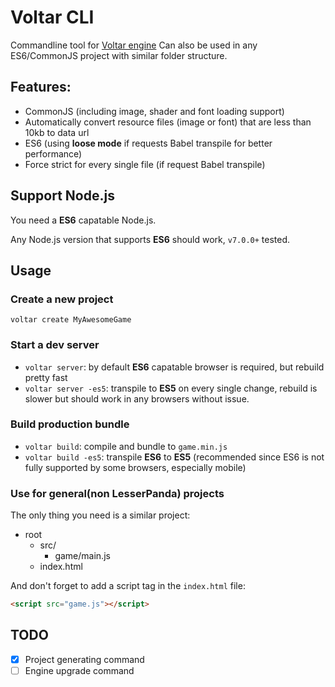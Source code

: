 # Voltar CLI

Commandline tool for [Voltar engine](https://github.com/pixelpicosean/voltar)
Can also be used in any ES6/CommonJS project with similar folder structure.

## Features:

- CommonJS (including image, shader and font loading support)
- Automatically convert resource files (image or font) that are less than 10kb to data url
- ES6 (using **loose mode** if requests Babel transpile for better performance)
- Force strict for every single file (if request Babel transpile)

## Support Node.js

You need a **ES6** capatable Node.js.

Any Node.js version that supports **ES6** should work, `v7.0.0+` tested.

## Usage

### Create a new project

`voltar create MyAwesomeGame`

### Start a dev server

- `voltar server`: by default **ES6** capatable browser is required, but rebuild pretty fast
- `voltar server -es5`: transpile to **ES5** on every single change, rebuild is slower but should work in any browsers without issue.

### Build production bundle

- `voltar build`: compile and bundle to `game.min.js`
- `voltar build -es5`: transpile **ES6** to **ES5** (recommended since ES6 is not fully supported by some browsers, especially mobile)

### Use for general(non LesserPanda) projects

The only thing you need is a similar project:

- root
  - src/
    - game/main.js
  - index.html

And don't forget to add a script tag in the `index.html` file:

```html
<script src="game.js"></script>
```

## TODO

- [x] Project generating command
- [ ] Engine upgrade command
